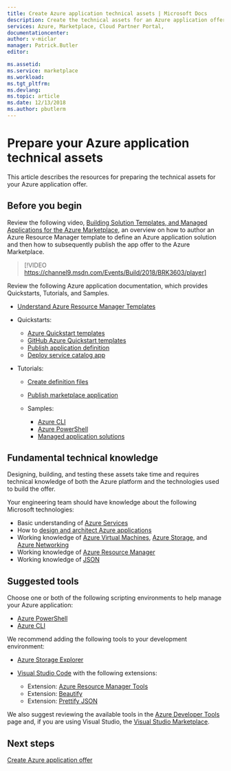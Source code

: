 ```yaml
---
title: Create Azure application technical assets | Microsoft Docs
description: Create the technical assets for an Azure application offer.
services: Azure, Marketplace, Cloud Partner Portal, 
documentationcenter:
author: v-miclar
manager: Patrick.Butler  
editor:

ms.assetid: 
ms.service: marketplace
ms.workload: 
ms.tgt_pltfrm: 
ms.devlang: 
ms.topic: article
ms.date: 12/13/2018
ms.author: pbutlerm
---
```


# Prepare your Azure application technical assets

This article describes the resources for preparing the technical assets for your Azure application offer.

## Before you begin

Review the following video, [Building Solution Templates, and Managed Applications for the Azure Marketplace](https://channel9.msdn.com/Events/Build/2018/BRK3603), an overview on how to author an Azure Resource Manager template to define an
Azure application solution and then how to subsequently publish the app offer to the Azure Marketplace.

>[!VIDEO https://channel9.msdn.com/Events/Build/2018/BRK3603/player]


Review the following Azure application documentation, which provides Quickstarts, Tutorials, and Samples.

- [Understand Azure Resource Manager Templates](https://docs.microsoft.com/azure/azure-resource-manager/resource-group-authoring-templates)
- Quickstarts:

  - [Azure Quickstart templates](https://azure.microsoft.com/documentation/templates/)
  - [GitHub Azure Quickstart templates](https://github.com/azure/azure-quickstart-templates)
  - [Publish application definition](https://docs.microsoft.com/azure/managed-applications/publish-managed-app-definition-quickstart)
  - [Deploy service catalog app](https://docs.microsoft.com/azure/managed-applications/deploy-service-catalog-quickstart)

  
- Tutorials:

  - [Create definition files](https://docs.microsoft.com/azure/managed-applications/publish-service-catalog-app)
  - [Publish marketplace application](https://docs.microsoft.com/azure/managed-applications/publish-marketplace-app)

  - Samples:

    - [Azure CLI](https://docs.microsoft.com/azure/managed-applications/cli-samples)
    - [Azure PowerShell](https://docs.microsoft.com/azure/managed-applications/powershell-samples)
    - [Managed application solutions](https://docs.microsoft.com/azure/managed-applications/sample-projects)

## Fundamental technical knowledge

Designing, building, and testing these assets take time and requires technical knowledge of both the Azure platform and the technologies used to build the offer.

Your engineering team should have knowledge about the following Microsoft technologies:

- Basic understanding of [Azure Services](https://azure.microsoft.com/services/)
- How to [design and architect Azure applications](https://azure.microsoft.com/solutions/architecture/)
- Working knowledge of [Azure Virtual Machines](https://azure.microsoft.com/services/virtual-machines/), [Azure Storage](https://azure.microsoft.com/services/?filter=storage), and [Azure Networking](https://azure.microsoft.com/services/?filter=networking)
- Working knowledge of [Azure Resource Manager](https://azure.microsoft.com/features/resource-manager/)
- Working knowledge of [JSON](https://www.json.org/)

## Suggested tools

Choose one or both of the following scripting environments to help manage your Azure application:

- [Azure PowerShell](https://docs.microsoft.com/powershell/azure/overview)
- [Azure CLI](https://docs.microsoft.com/cli/azure)

We recommend adding the following tools to your development environment:

- [Azure Storage Explorer](https://docs.microsoft.com/azure/vs-azure-tools-storage-manage-with-storage-explorer)
- [Visual Studio Code](https://code.visualstudio.com/) with the following extensions:

  - Extension: [Azure Resource Manager Tools](https://marketplace.visualstudio.com/items?itemName=msazurermtools.azurerm-vscode-tools)
  - Extension: [Beautify](https://marketplace.visualstudio.com/items?itemName=HookyQR.beautify)
  - Extension: [Prettify JSON](https://marketplace.visualstudio.com/items?itemName=mohsen1.prettify-json)

We also suggest reviewing the available tools in the [Azure Developer Tools](https://azure.microsoft.com/tools/) page and, if you are using Visual Studio, the [Visual Studio Marketplace](https://marketplace.visualstudio.com/).

## Next steps

[Create Azure application offer](./cpp-create-offer.md)

